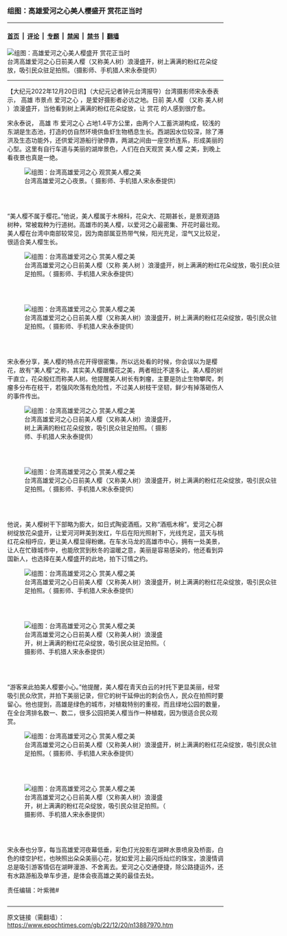 ### 组图：高雄爱河之心美人樱盛开 赏花正当时

---

#### [首页](../../../..?n13887970) &nbsp;|&nbsp; [评论](../../../../../epoch-comment?n13887970) &nbsp;|&nbsp; [专题](../../../../../epoch-special?n13887970) &nbsp;|&nbsp; [禁闻](../../../../../epoch-news?n13887970) &nbsp;|&nbsp; [禁书](../../../../../books?n13887970) &nbsp;|&nbsp; [翻墙](https://github.com/gfw-breaker/nogfw/blob/master/README.md?n13887970)


<div><img alt="组图：高雄爱河之心美人樱盛开 赏花正当时" class="attachment-djy_600_400 size-djy_600_400 wp-post-image" src="https://i.epochtimes.com/assets/uploads/2022/12/id13888077-2212192144152378-600x400.jpg"/>
<div class="caption">
 台湾高雄爱河之心日前美人樱（又称美人树）浪漫盛开，树上满满的粉红花朵绽放，吸引民众驻足拍照。（摄影师、手机猎人宋永泰提供）
</div></div><hr/><div class="post_content" id="artbody" itemprop="articleBody">
 <!-- article content begin -->
 <p>
  【大纪元2022年12月20日讯】（大纪元记者钟元台湾报导）台湾摄影师宋永泰表示，
  <ok href="https://www.epochtimes.com/gb/tag/%E9%AB%98%E9%9B%84.html">
   高雄
  </ok>
  市景点
  <ok href="https://www.epochtimes.com/gb/tag/%E7%88%B1%E6%B2%B3%E4%B9%8B%E5%BF%83.html">
   爱河之心
  </ok>
  ，是爱好摄影者必访之地。日前
  <ok href="https://www.epochtimes.com/gb/tag/%E7%BE%8E%E4%BA%BA%E6%A8%B1.html">
   美人樱
  </ok>
  （又称
  <ok href="https://www.epochtimes.com/gb/tag/%E7%BE%8E%E4%BA%BA%E6%A0%91.html">
   美人树
  </ok>
  ）浪漫盛开，当他看到树上满满的粉红花朵绽放，让
  <ok href="https://www.epochtimes.com/gb/tag/%E8%B5%8F%E8%8A%B1.html">
   赏花
  </ok>
  的人感到很疗愈。
 </p>
 <p>
  宋永泰说，
  <ok href="https://www.epochtimes.com/gb/tag/%E9%AB%98%E9%9B%84.html">
   高雄
  </ok>
  市
  <ok href="https://www.epochtimes.com/gb/tag/%E7%88%B1%E6%B2%B3%E4%B9%8B%E5%BF%83.html">
   爱河之心
  </ok>
  占地1.4平方公里，由两个人工蓄洪湖构成，较浅的东湖是生态池，打造的仿自然环境供鱼虾生物栖息生长。西湖因水位较深，除了滞洪及生态功能外，还供爱河游船行驶停靠，两湖之间由一座空桥连系，形成美丽的心型。这里有自行车道与美丽的湖岸景色，人们在白天观赏
  <ok href="https://www.epochtimes.com/gb/tag/%E7%BE%8E%E4%BA%BA%E6%A8%B1.html">
   美人樱
  </ok>
  之美，到晚上看夜景也真是一绝。
 </p>
 <figure aria-describedby="caption-attachment-13888076" class="wp-caption aligncenter" id="attachment_13888076" style="width: 600px">
  <ok href="https://i.epochtimes.com/assets/uploads/2022/12/id13888076-2212200059142378.jpg" target="_blank">
   <img alt="组图：台湾高雄爱河之心 观赏美人樱之美" class="size-large wp-image-13888076" src="https://i.epochtimes.com/assets/uploads/2022/12/id13888076-2212200059142378-600x338.jpg" title="组图：台湾高雄爱河之心 观赏美人樱之美"/>
  </ok>
  <br/><figcaption class="wp-caption-text" id="caption-attachment-13888076">
   台湾高雄爱河之心夜景。（
   <ok href="https://www.facebook.com/people/%E5%AE%8B%E6%B0%B8%E6%B3%B0/100001829995306">
    摄影师、手机猎人宋永泰提供）
   </ok>
  </figcaption><br/>
 </figure><br/>
 <p>
  <center>
  </center>
  “美人樱不属于樱花。”他说，美人樱属于木棉科，花朵大、花期甚长，是景观道路树种，常被栽种为行道树。高雄市的美人樱，以爱河之心最密集、开花时最壮观。美人樱在台湾中南部较常见，因为南部属亚热带气候，阳光充足，湿气又比较足，很适合美人樱生长。
 </p>
 <figure aria-describedby="caption-attachment-13888078" class="wp-caption aligncenter" id="attachment_13888078" style="width: 600px">
  <ok href="https://i.epochtimes.com/assets/uploads/2022/12/id13888078-2212192144352378.jpg" target="_blank">
   <img alt="组图：台湾高雄爱河之心 赏美人樱之美" class="size-large wp-image-13888078" src="https://i.epochtimes.com/assets/uploads/2022/12/id13888078-2212192144352378-600x326.jpg" title="组图：台湾高雄爱河之心 赏美人樱之美"/>
  </ok>
  <br/><figcaption class="wp-caption-text" id="caption-attachment-13888078">
   台湾高雄爱河之心日前美人樱（又称
   <ok href="https://www.epochtimes.com/gb/tag/%E7%BE%8E%E4%BA%BA%E6%A0%91.html">
    美人树
   </ok>
   ）浪漫盛开，树上满满的粉红花朵绽放，吸引民众驻足拍照。（
   <ok href="https://www.facebook.com/people/%E5%AE%8B%E6%B0%B8%E6%B3%B0/100001829995306">
    摄影师、手机猎人宋永泰提供）
   </ok>
  </figcaption><br/>
 </figure><br/>
 <figure aria-describedby="caption-attachment-13888080" class="wp-caption aligncenter" id="attachment_13888080" style="width: 600px">
  <ok href="https://i.epochtimes.com/assets/uploads/2022/12/id13888080-2212192144282378.jpg" target="_blank">
   <img alt="组图：台湾高雄爱河之心 赏美人樱之美" class="size-large wp-image-13888080" src="https://i.epochtimes.com/assets/uploads/2022/12/id13888080-2212192144282378-600x338.jpg" title="组图：台湾高雄爱河之心 赏美人樱之美"/>
  </ok>
  <br/><figcaption class="wp-caption-text" id="caption-attachment-13888080">
   台湾高雄爱河之心日前美人樱（又称美人树）浪漫盛开，树上满满的粉红花朵绽放，吸引民众驻足拍照。（
   <ok href="https://www.facebook.com/people/%E5%AE%8B%E6%B0%B8%E6%B3%B0/100001829995306">
    摄影师、手机猎人宋永泰提供）
   </ok>
  </figcaption><br/>
 </figure><br/>
 <p>
  宋永泰分享，美人樱的特点花开得很密集，所以远处看的时候，你会误以为是樱花，故有“美人樱”之称，其实美人樱跟樱花之美，两者相比不遑多让。美人樱的树干直立，花朵殷红而称美人树。他提醒美人树长有刺瘤，主要是防止生物攀爬，刺瘤多分布在枝干，若强风吹落有危险性，不过美人树枝干坚韧，鲜少有掉落砸伤人的事件传出。
 </p>
 <figure aria-describedby="caption-attachment-13888079" class="wp-caption aligncenter" id="attachment_13888079" style="width: 360px">
  <ok href="https://i.epochtimes.com/assets/uploads/2022/12/id13888079-2212192144322378.jpg" target="_blank">
   <img alt="组图：台湾高雄爱河之心 赏美人樱之美" class="size-large wp-image-13888079" src="https://i.epochtimes.com/assets/uploads/2022/12/id13888079-2212192144322378.jpg" title="组图：台湾高雄爱河之心 赏美人樱之美"/>
  </ok>
  <br/><figcaption class="wp-caption-text" id="caption-attachment-13888079">
   台湾高雄爱河之心日前美人樱（又称美人树）浪漫盛开，树上满满的粉红花朵绽放，吸引民众驻足拍照。（
   <ok href="https://www.facebook.com/people/%E5%AE%8B%E6%B0%B8%E6%B3%B0/100001829995306">
    摄影师、手机猎人宋永泰提供）
   </ok>
  </figcaption><br/>
 </figure><br/>
 <figure aria-describedby="caption-attachment-13888081" class="wp-caption aligncenter" id="attachment_13888081" style="width: 600px">
  <ok href="https://i.epochtimes.com/assets/uploads/2022/12/id13888081-2212192144302378.jpg" target="_blank">
   <img alt="组图：台湾高雄爱河之心 赏美人樱之美" class="size-large wp-image-13888081" src="https://i.epochtimes.com/assets/uploads/2022/12/id13888081-2212192144302378-600x337.jpg" title="组图：台湾高雄爱河之心 赏美人樱之美"/>
  </ok>
  <br/><figcaption class="wp-caption-text" id="caption-attachment-13888081">
   台湾高雄爱河之心日前美人樱（又称美人树）浪漫盛开，树上满满的粉红花朵绽放，吸引民众驻足拍照。（
   <ok href="https://www.facebook.com/people/%E5%AE%8B%E6%B0%B8%E6%B3%B0/100001829995306">
    摄影师、手机猎人宋永泰提供）
   </ok>
  </figcaption><br/>
 </figure><br/>
 <p>
  他说，美人樱树干下部略为膨大，如日式陶瓷酒瓶，又称“酒瓶木棉”。爱河之心群树绽放花朵盛开，让爱河河畔美到发红，午后在阳光照射下，光线充足，蓝天与桃红花朵相呼应，更让美人樱显得粉嫩。在车水马龙的高雄市中心，拥有一处美景，让人在忙碌城市中，也能欣赏到秋冬的温暖之意，美丽是容易感染的，他还看到异国新人，也选择在美人樱盛开的此地，拍下订情之约。
 </p>
 <figure aria-describedby="caption-attachment-13888084" class="wp-caption aligncenter" id="attachment_13888084" style="width: 600px">
  <ok href="https://i.epochtimes.com/assets/uploads/2022/12/id13888084-2212192144182378.jpg" target="_blank">
   <img alt="组图：台湾高雄爱河之心 赏美人樱之美" class="size-large wp-image-13888084" src="https://i.epochtimes.com/assets/uploads/2022/12/id13888084-2212192144182378-600x351.jpg" title="组图：台湾高雄爱河之心 赏美人樱之美"/>
  </ok>
  <br/><figcaption class="wp-caption-text" id="caption-attachment-13888084">
   台湾高雄爱河之心日前美人樱（又称美人树）浪漫盛开，树上满满的粉红花朵绽放，吸引民众驻足拍照。（
   <ok href="https://www.facebook.com/people/%E5%AE%8B%E6%B0%B8%E6%B3%B0/100001829995306">
    摄影师、手机猎人宋永泰提供）
   </ok>
  </figcaption><br/>
 </figure><br/>
 <figure aria-describedby="caption-attachment-13888082" class="wp-caption aligncenter" id="attachment_13888082" style="width: 337px">
  <ok href="https://i.epochtimes.com/assets/uploads/2022/12/id13888082-2212192144202378.jpg" target="_blank">
   <img alt="组图：台湾高雄爱河之心 赏美人樱之美" class="size-large wp-image-13888082" src="https://i.epochtimes.com/assets/uploads/2022/12/id13888082-2212192144202378.jpg" title="组图：台湾高雄爱河之心 赏美人樱之美"/>
  </ok>
  <br/><figcaption class="wp-caption-text" id="caption-attachment-13888082">
   台湾高雄爱河之心日前美人樱（又称美人树）浪漫盛开，树上满满的粉红花朵绽放，吸引民众驻足拍照。（
   <ok href="https://www.facebook.com/people/%E5%AE%8B%E6%B0%B8%E6%B3%B0/100001829995306">
    摄影师、手机猎人宋永泰提供）
   </ok>
  </figcaption><br/>
 </figure><br/>
 <p>
  “游客来此拍美人樱要小心。”他提醒，美人樱在青天白云的衬托下更显美丽，经常吸引民众欣赏，并拍下美丽记录，但它的树干延伸出的刺会伤人，民众在拍照时要留心。他也提到，高雄是绿色的城市，对植栽特别的重视，而且绿地公园的数量，在全台湾排名数一、数二，很多公园把美人樱当作一种植栽，因为很适合民众观赏。
 </p>
 <figure aria-describedby="caption-attachment-13888083" class="wp-caption aligncenter" id="attachment_13888083" style="width: 600px">
  <ok href="https://i.epochtimes.com/assets/uploads/2022/12/id13888083-2212192144232378.jpg" target="_blank">
   <img alt="组图：台湾高雄爱河之心 赏美人樱之美" class="size-large wp-image-13888083" src="https://i.epochtimes.com/assets/uploads/2022/12/id13888083-2212192144232378-600x338.jpg" title="组图：台湾高雄爱河之心 赏美人樱之美"/>
  </ok>
  <br/><figcaption class="wp-caption-text" id="caption-attachment-13888083">
   台湾高雄爱河之心日前美人樱（又称美人树）浪漫盛开，树上满满的粉红花朵绽放，吸引民众驻足拍照。（
   <ok href="https://www.facebook.com/people/%E5%AE%8B%E6%B0%B8%E6%B3%B0/100001829995306">
    摄影师、手机猎人宋永泰提供）
   </ok>
  </figcaption><br/>
 </figure><br/>
 <figure aria-describedby="caption-attachment-13888085" class="wp-caption aligncenter" id="attachment_13888085" style="width: 337px">
  <ok href="https://i.epochtimes.com/assets/uploads/2022/12/id13888085-2212192144132378.jpg" target="_blank">
   <img alt="组图：台湾高雄爱河之心 赏美人樱之美" class="size-large wp-image-13888085" src="https://i.epochtimes.com/assets/uploads/2022/12/id13888085-2212192144132378.jpg" title="组图：台湾高雄爱河之心 赏美人樱之美"/>
  </ok>
  <br/><figcaption class="wp-caption-text" id="caption-attachment-13888085">
   台湾高雄爱河之心日前美人樱（又称美人树）浪漫盛开，树上满满的粉红花朵绽放，吸引民众驻足拍照。（
   <ok href="https://www.facebook.com/people/%E5%AE%8B%E6%B0%B8%E6%B3%B0/100001829995306">
    摄影师、手机猎人宋永泰提供）
   </ok>
  </figcaption><br/>
 </figure><br/>
 <p>
  宋永泰也分享，每当高雄爱河夜幕低垂，彩色灯光投影在湖畔水景喷泉及桥面，白色的缕空护栏，也映照出朵朵美丽心花，犹如爱河上最闪烁灿烂的珠宝，浪漫情调总是吸引游客情侣在湖畔漫游、不舍离去。爱河之心交通便捷，除公路捷运外，还有水路游船及单车步道，是体会夜高雄之美的最佳去处。
 </p>
 <p>
  责任编辑：叶紫微#
 </p>
 <!-- article content end -->
 <div id="below_article_ad">
 </div>
</div>


<img src='http://gfw-breaker.win/epoch-news/pages/ncid1349361/n13887970.md' width='0px' height='0px'/>

---

原文链接（需翻墙）：https://www.epochtimes.com/gb/22/12/20/n13887970.htm
